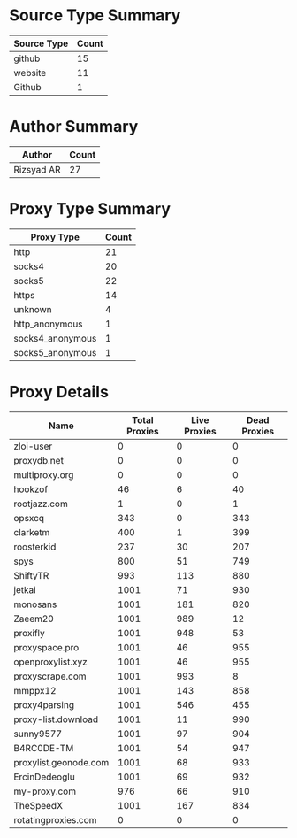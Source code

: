 # Source Type Summary

| Source Type | Count |
|-------------|-------|
| github | 15 |
| website | 11 |
| Github | 1 |


# Author Summary

| Author | Count |
|--------|-------|
| Rizsyad AR | 27 |


# Proxy Type Summary

| Proxy Type | Count |
|------------|-------|
| http | 21 |
| socks4 | 20 |
| socks5 | 22 |
| https | 14 |
| unknown | 4 |
| http_anonymous | 1 |
| socks4_anonymous | 1 |
| socks5_anonymous | 1 |


# Proxy Details

| Name | Total Proxies | Live Proxies | Dead Proxies |
|------|---------------|--------------|---------------|
| zloi-user | 0 | 0 | 0 |
| proxydb.net | 0 | 0 | 0 |
| multiproxy.org | 0 | 0 | 0 |
| hookzof | 46 | 6 | 40 |
| rootjazz.com | 1 | 0 | 1 |
| opsxcq | 343 | 0 | 343 |
| clarketm | 400 | 1 | 399 |
| roosterkid | 237 | 30 | 207 |
| spys | 800 | 51 | 749 |
| ShiftyTR | 993 | 113 | 880 |
| jetkai | 1001 | 71 | 930 |
| monosans | 1001 | 181 | 820 |
| Zaeem20 | 1001 | 989 | 12 |
| proxifly | 1001 | 948 | 53 |
| proxyspace.pro | 1001 | 46 | 955 |
| openproxylist.xyz | 1001 | 46 | 955 |
| proxyscrape.com | 1001 | 993 | 8 |
| mmppx12 | 1001 | 143 | 858 |
| proxy4parsing | 1001 | 546 | 455 |
| proxy-list.download | 1001 | 11 | 990 |
| sunny9577 | 1001 | 97 | 904 |
| B4RC0DE-TM | 1001 | 54 | 947 |
| proxylist.geonode.com | 1001 | 68 | 933 |
| ErcinDedeoglu | 1001 | 69 | 932 |
| my-proxy.com | 976 | 66 | 910 |
| TheSpeedX | 1001 | 167 | 834 |
| rotatingproxies.com | 0 | 0 | 0 |
